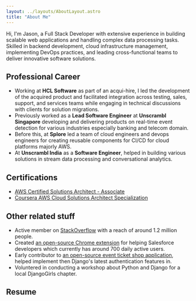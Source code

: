 ```yaml
---
layout: ../layouts/AboutLayout.astro
title: "About Me"
---
```


Hi, I'm Jason, a Full Stack Developer with extensive experience in building scalable web applications and handling complex data processing tasks. Skilled in backend development, cloud infrastructure management, implementing DevOps practices, and leading cross-functional teams to deliver innovative software solutions.

<!-- <div>
  <img src="/assets/dev.svg" class="sm:w-1/2 mx-auto" alt="coding dev illustration">
</div> -->

## Professional Career

 - Working at <b>HCL Software</b> as part of an acqui-hire, I led the development of the acquired product and facilitated integration across testing, sales, support, and services teams while engaging in technical discussions with clients for solution migrations.
 - Previously worked as a <b>Lead Software Engineer</b> at <b>Unscrambl Singapore</b> developing and delivering products on real-time event detection for various industries especially banking and telecom domain. 
 - Before this, at <b>Splore</b> led a team of cloud engineers and devops engineers for creating reusable components for CI/CD for cloud platforms majorly AWS.
 - At <b>Unscrambl India</b> as a <b>Software Engineer</b>, helped in building various solutions in stream data processing and conversational analytics.


## Certifications

 - [AWS Certified Solutions Architect - Associate](https://www.credly.com/badges/49af37fa-cce7-425f-8c3b-ddfc34870fa6/public_url)
 - [Coursera AWS Cloud Solutions Architect Specialization](https://www.coursera.org/account/accomplishments/specialization/certificate/B8A3XAV3HFBX)


<!-- ## Academic Background

 - Bachelors of Engineering from Ramdeobaba College of Engineering & Management -->


## Other related stuff

 - Active member on [StackOverflow](https://stackoverflow.com/users/2932244/jroddynamite) with a reach of around 1.2 million people.
 - Created [an open-source Chrome extension](https://chromewebstore.google.com/detail/workbench-enhancer-beta/aeildolmfjhmlbbambcaobkjkhppphod) for helping Salesforce developers which currently has around 700 daily active users.
 - Early contributor to [an open-source event ticket shop application](https://github.com/pretix/pretix), helped implement then Django's latest authentication features in.
 - Voluntered in conducting a workshop about Python and Django for a local DjangoGirls chapter.
<!-- Add link? https://www.facebook.com/DjangoNagpur/posts/pfbid024gRhzerdq1JaDxuws3qox1ScshMdVAbeiZMsxy9oZ4n1p7YUGQr9yUqLgA21sgyjl -->


## Resume